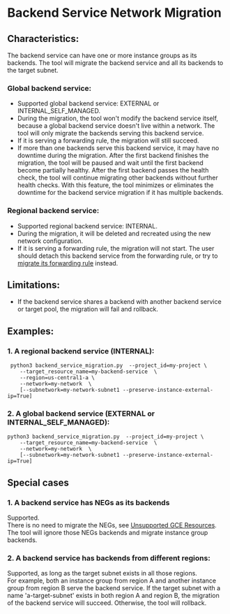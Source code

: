 # Backend Service Network Migration
## Characteristics:
The backend service can have one or more instance groups as its backends. The tool will migrate the backend service and all its backends to the target subnet. 
### Global backend service:
* Supported global backend service: EXTERNAL or INTERNAL_SELF_MANAGED. 
* During the migration, the tool won't modify the backend service itself, because a global backend service doesn't live within a network. The tool will only migrate the backends serving this backend service. 
* If it is serving a forwarding rule, the migration will still succeed.
* If more than one backends serve this backend service, it may have no downtime during the migration. After the first backend finishes the migration, the tool will be paused and wait until the first backend become partially healthy. 
After the first backend passes the health check, the tool will continue migrating other backends without further health checks. 
With this feature, the tool minimizes or eliminates the downtime for the backend service migration if it has multiple backends. 
### Regional backend service:
* Supported regional backend service: INTERNAL. 
* During the migration, it will be deleted and recreated using the new network configuration.
* If it is serving a forwarding rule, the migration will not start. The user should detach this backend service from the forwarding rule, or try to [migrate its forwarding rule](./FORWARDING_RULE_README.md) instead. 
## Limitations:
* If the backend service shares a backend with another backend service or target pool, the migration will fail and rollback.
## Examples:
### 1. A regional backend service (INTERNAL):
     python3 backend_service_migration.py  --project_id=my-project \
        --target_resource_name=my-backend-service  \
        --region=us-central1-a \
        --network=my-network  \
        [--subnetwork=my-network-subnet1 --preserve-instance-external-ip=True] 
        
### 2. A global backend service (EXTERNAL or INTERNAL_SELF_MANAGED):
    python3 backend_service_migration.py  --project_id=my-project \
        --target_resource_name=my-backend-service  \
        --network=my-network  \
        [--subnetwork=my-network-subnet1 --preserve-instance-external-ip=True] 
     
## Special cases
### 1. A backend service has NEGs as its backends
Supported. \
There is no need to migrate the NEGs, see [Unsupported GCE Resources](../README.md).
The tool will ignore those NEGs backends and migrate instance group backends.
### 2. A backend service has backends from different regions:
Supported, as long as the target subnet exists in all those regions. \
For example, both an instance group from region A and another instance group from region B serve the backend service. 
If the target subnet with a name 'a-target-subnet' exists in both region A and region B, the migration of the backend service will succeed.
Otherwise, the tool will rollback.
  